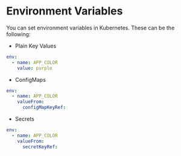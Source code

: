# Environment Variables

You can set environment variables in Kubernetes. These can be the following:

- Plain Key Values

```yaml
env:
  - name: APP_COLOR
    value: purple
```

- ConfigMaps

```yaml
env:
  - name: APP_COLOR
    valueFrom:
      configMapKeyRef:
```

- Secrets

```yaml
env:
  - name: APP_COLOR
    valueFrom:
      secretKeyRef:
```
